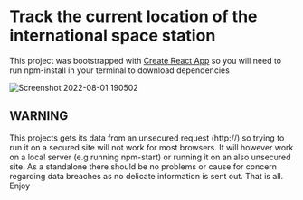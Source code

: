 # Track the current location of the international space station

This project was bootstrapped with [Create React App](https://github.com/facebook/create-react-app) so you will need to run npm-install in your terminal to download dependencies

![Screenshot 2022-08-01 190502](https://user-images.githubusercontent.com/78821732/182215516-23c3338b-a6a3-40eb-a3a2-778bb0ee9240.jpg)

## WARNING

This projects gets its data from an unsecured request (http://) so trying to run it on a secured site will not work for most browsers. It will however work on a local server (e.g running npm-start) or running it on an also unsecured site. As a standalone there should be no problems or cause for concern regarding data breaches as no delicate information is sent out. That is all. Enjoy



